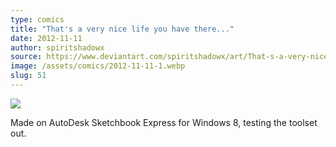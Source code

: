 ```yaml
---
type: comics
title: "That's a very nice life you have there..."
date: 2012-11-11
author: spiritshadowx
source: https://www.deviantart.com/spiritshadowx/art/That-s-a-very-nice-life-you-have-there-331755068
image: /assets/comics/2012-11-11-1.webp
slug: 51
---
```


![](/assets/comics/2012-11-11-1.webp)

Made on AutoDesk Sketchbook Express for Windows 8, testing the toolset out.
